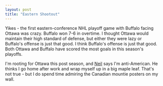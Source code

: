 ```yaml
---
layout: post
title: "Eastern Shootout"
---
```


<p>Yikes - the first eastern-conference NHL playoff game with Buffalo facing Ottawa was crazy. Buffalo won 7-6 in overtime. I thought Ottawa would maintain their high standard of defense, but either they were lazy or Buffalo's offense is just that good. I think Buffalo's offense is just that good. Both Ottawa and Buffalo have scored the most goals in this season's playoffs. </p>
<p>I'm rooting for Ottawa this post season, and <a href="http://www.justaddcode.com/blog" target="_blank">Neil</a> says I'm anti-American. He thinks I go home after work and wrap myself up in a big maple leaf. That's not true - but I do spend time admiring the Canadian mountie posters on my wall.</p>
 
